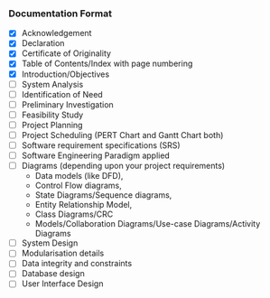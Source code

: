 ### Documentation Format

- [x] Acknowledgement 
- [x] Declaration 
- [x] Certificate of Originality 
- [x] Table of Contents/Index with page numbering 
- [x] Introduction/Objectives 
- [ ] System Analysis 
- [ ] Identification of Need 
- [ ] Preliminary Investigation 
- [ ] Feasibility Study 
- [ ] Project Planning 
- [ ] Project Scheduling (PERT Chart and Gantt Chart both) 
- [ ] Software requirement specifications (SRS) 
- [ ] Software Engineering Paradigm applied 
- [ ] Diagrams (depending upon your project requirements) 
  - Data models (like DFD),
  - Control Flow diagrams,
  - State Diagrams/Sequence diagrams,
  - Entity Relationship Model,
  - Class Diagrams/CRC
  - Models/Collaboration Diagrams/Use-case Diagrams/Activity Diagrams
- [ ] System Design
- [ ] Modularisation details
- [ ] Data integrity and constraints
- [ ] Database design
- [ ] User Interface Design
